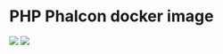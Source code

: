 # PHP Phalcon docker image

[![](https://images.microbadger.com/badges/image/besedin86/php-phalcon.svg)](http://microbadger.com/images/besedin86/php-phalcon "Get your own image badge on microbadger.com")
[![](https://images.microbadger.com/badges/version/besedin86/php-phalcon.svg)](http://microbadger.com/images/besedin86/php-phalcon "Get your own version badge on microbadger.com")
